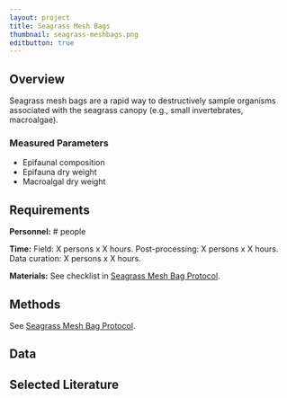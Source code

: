 ```yaml
---
layout: project
title: Seagrass Mesh Bags
thumbnail: seagrass-meshbags.png
editbutton: true
---
```


## Overview
Seagrass mesh bags are a rapid way to destructively sample organisms associated with the seagrass canopy (e.g., small invertebrates, macroalgae).

### Measured Parameters
  - Epifaunal composition
  - Epifauna dry weight
  - Macroalgal dry weight

## Requirements
**Personnel:** # people

**Time:**
Field: X persons x X hours.
Post-processing: X persons x X hours.
Data curation: X persons x X hours.

**Materials:** See checklist in <a href="/assets/modules/seagrass/MarineGEO_Seagrass_Protocol_V20180821.pdf">Seagrass Mesh Bag Protocol</a>.

## Methods

See <a href="/assets/modules/seagrass/MarineGEO_Seagrass_Protocol_V20180821.pdf">Seagrass Mesh Bag Protocol</a>.

## Data

## Selected Literature
